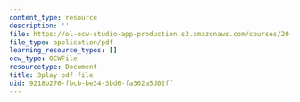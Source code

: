 ```yaml
---
content_type: resource
description: ''
file: https://ol-ocw-studio-app-production.s3.amazonaws.com/courses/20-219-becoming-the-next-bill-nye-writing-and-hosting-the-educational-show-january-iap-2015/9218b276fbcbbe343bd6fa362a5d02ff_3HnHQXWIFd4.pdf
file_type: application/pdf
learning_resource_types: []
ocw_type: OCWFile
resourcetype: Document
title: 3play pdf file
uid: 9218b276-fbcb-be34-3bd6-fa362a5d02ff
---
```

